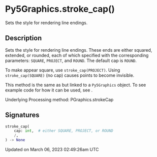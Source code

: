 # Py5Graphics.stroke_cap()

Sets the style for rendering line endings.

## Description

Sets the style for rendering line endings. These ends are either squared, extended, or rounded, each of which specified with the corresponding parameters: `SQUARE`, `PROJECT`, and `ROUND`. The default cap is `ROUND`.

To make [](py5graphics_point) appear square, use `stroke_cap(PROJECT)`. Using `stroke_cap(SQUARE)` (no cap) causes points to become invisible.

This method is the same as [](sketch_stroke_cap) but linked to a `Py5Graphics` object. To see example code for how it can be used, see [](sketch_stroke_cap).

Underlying Processing method: PGraphics.strokeCap

## Signatures

```python
stroke_cap(
    cap: int,  # either SQUARE, PROJECT, or ROUND
    /,
) -> None
```

Updated on March 06, 2023 02:49:26am UTC
